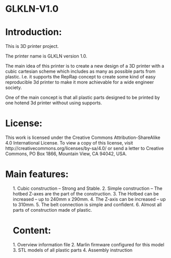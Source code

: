 # GLKLN-V1.0

<p><h1>Introduction:</h1></p>
<p>This is 3D printer project.</p>
<p>The printer name is GLKLN version 1.0.</p>
<p>The main idea of this printer is to create a new design of a 3D printer with a cubic cartesian scheme which includes as many as possible parts from plastic. I.e. it supports the RepRap concept to create some kind of easy reproducible 3d printer to make it more achievable for a wide engineer society.</p>
<p>One of the main concept is that all plastic parts designed to be printed by one hotend 3d printer without using supports.</p>
<p><h1>License:</h1></p>
<p>This work is licensed under the Creative Commons Attribution-ShareAlike 4.0 International License. To view a copy of this license, visit http://creativecommons.org/licenses/by-sa/4.0/ or send a letter to Creative Commons, PO Box 1866, Mountain View, CA 94042, USA.</p>
<p><h1>Main features:</h1></p>
<ul>
<il>1. Cubic construction – Strong and Stable.</il>
2. Simple construction – The hotbed Z-axes are the part of the construction.
3. The Hotbed can be increased – up to 240mm x 290mm.
4. The Z-axis can be increased – up to 310mm.
5. The belt connection is simple and confident.
6. Almost all parts of construction made of plastic.
<p><h1>Content:</h1></p>
1. Overview information file
2. Marlin firmware configured for this model
3. STL models of all plastic parts
4. Assembly instruction
